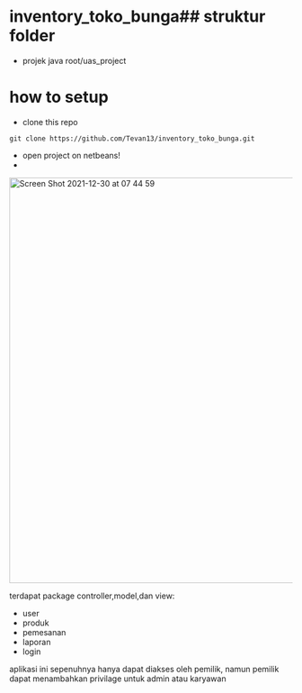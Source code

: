 # inventory_toko_bunga## struktur folder
- projek java
root/uas_project
# how to setup
- clone this repo
```console
git clone https://github.com/Tevan13/inventory_toko_bunga.git
```
- open project on netbeans!
- 
<img width="720" alt="Screen Shot 2021-12-30 at 07 44 59" src="https://user-images.githubusercontent.com/82057016/147736675-d0889e81-43ed-43e7-9b8b-9c31646db99d.png">


terdapat package controller,model,dan view:
- user
- produk
- pemesanan
- laporan
- login

aplikasi ini sepenuhnya hanya dapat diakses oleh pemilik, namun pemilik dapat menambahkan privilage untuk admin atau karyawan

